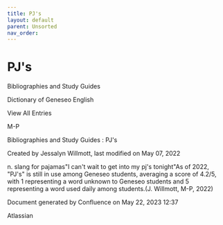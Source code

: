 ```yaml
---
title: PJ's
layout: default
parent: Unsorted
nav_order:
---
```


# PJ's

Bibliographies and Study Guides

Dictionary of Geneseo English

View All Entries

M-P

Bibliographies and Study Guides : PJ's

Created by  Jessalyn Willmott, last modified on May 07, 2022

n. slang for pajamas&quot;I can't wait to get into my pj's tonight&quot;As of 2022, &quot;PJ's&quot; is still in use among Geneseo students, averaging a score of 4.2/5, with 1 representing a word unknown to Geneseo students and 5 representing a word used daily among students.(J. Willmott, M-P, 2022)

Document generated by Confluence on May 22, 2023 12:37

Atlassian
